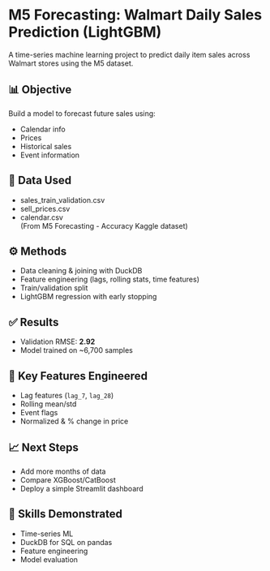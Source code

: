 # M5 Forecasting: Walmart Daily Sales Prediction (LightGBM)

A time-series machine learning project to predict daily item sales across Walmart stores using the M5 dataset.

## 📊 Objective
Build a model to forecast future sales using:
- Calendar info
- Prices
- Historical sales
- Event information

## 📂 Data Used
- sales_train_validation.csv
- sell_prices.csv
- calendar.csv  
(From M5 Forecasting - Accuracy Kaggle dataset)

## ⚙️ Methods
- Data cleaning & joining with DuckDB
- Feature engineering (lags, rolling stats, time features)
- Train/validation split
- LightGBM regression with early stopping

## ✅ Results
- Validation RMSE: **2.92**
- Model trained on ~6,700 samples

## 📌 Key Features Engineered
- Lag features (`lag_7`, `lag_28`)
- Rolling mean/std
- Event flags
- Normalized & % change in price

## 📈 Next Steps
- Add more months of data
- Compare XGBoost/CatBoost
- Deploy a simple Streamlit dashboard

## 🧠 Skills Demonstrated
- Time-series ML
- DuckDB for SQL on pandas
- Feature engineering
- Model evaluation

